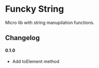 # Funcky String

Micro lib with string manupilation functions.

## Changelog

#### 0.1.0

- Add toElement method
